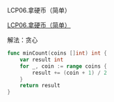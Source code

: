 LCP06.拿硬币（简单）

[LCP06.拿硬币（简单）](https://leetcode.cn/problems/na-ying-bi/)



解法：贪心



```go
func minCount(coins []int) int {
	var result int
	for _, coin := range coins {
		result += (coin + 1) / 2
	}
	return result
}
```
